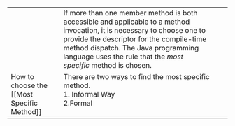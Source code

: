 
|                                            |                                                                                                                                                                                                                                                                               |
| ------------------------------------------ | ----------------------------------------------------------------------------------------------------------------------------------------------------------------------------------------------------------------------------------------------------------------------------- |
|                                            | If more than one member method is both accessible and applicable to a method invocation, it is necessary to choose one to provide the descriptor for the compile-time method dispatch. The Java programming language uses the rule that the _most specific_ method is chosen. |
| How to choose the [[Most Specific Method]] | There are two ways to find the most specific method.<br>1. Informal Way<br>2.Formal<br><br>                                                                                                                                                                                   |



